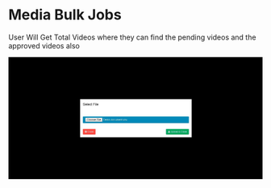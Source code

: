# Media Bulk Jobs

User Will Get Total Videos where they can find the pending videos and the approved videos also

![](../.gitbook/assets/image%20%28160%29.png)

